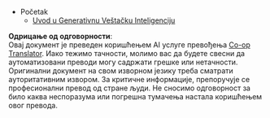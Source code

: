 <!--
CO_OP_TRANSLATOR_METADATA:
{
  "original_hash": "4d1335b77a62c821d972c35ef82c586a",
  "translation_date": "2025-05-20T11:33:39+00:00",
  "source_file": "docs/_sidebar.md",
  "language_code": "sr"
}
-->
- Početak
  - [Uvod u Generativnu Veštačku Inteligenciju](../01-introduction-to-genai/README.md?WT.mc_id=academic-105485-koreyst)

**Одрицање од одговорности**:  
Овај документ је преведен коришћењем AI услуге превођења [Co-op Translator](https://github.com/Azure/co-op-translator). Иако тежимо тачности, молимо вас да будете свесни да аутоматизовани преводи могу садржати грешке или нетачности. Оригинални документ на свом изворном језику треба сматрати ауторитативним извором. За критичне информације, препоручује се професионални превод од стране људи. Не сносимо одговорност за било каква неспоразума или погрешна тумачења настала коришћењем овог превода.